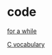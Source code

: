 # code


[for a while](https://www.icloud.com/keynote/069T6acmtjTvdD_SP6fZtPnaA#for-a-while)   

[C vocabulary](https://www.icloud.com/keynote/065MgCYI_Kisr_pZG8tWLwtCQ#C_language_vocabulary)
